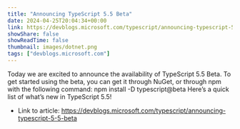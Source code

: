```yaml
---
title: "Announcing TypeScript 5.5 Beta"
date: 2024-04-25T20:04:34+00:00
link: https://devblogs.microsoft.com/typescript/announcing-typescript-5-5-beta
showShare: false
showReadTime: false
thumbnail: images/dotnet.png
tags: ["devblogs.microsoft.com"]
---
```

Today we are excited to announce the availability of TypeScript 5.5 Beta. To get started using the beta, you can get it through NuGet, or through npm with the following command: npm install -D typescript@beta Here’s a quick list of what’s new in TypeScript 5.5!

- Link to article: https://devblogs.microsoft.com/typescript/announcing-typescript-5-5-beta
